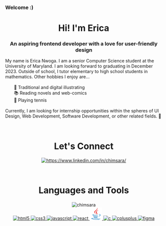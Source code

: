 ### Welcome :)

<!--
**chimsara/chimsara** is a ✨ _special_ ✨ repository because its `README.md` (this file) appears on your GitHub profile. --!>

<h1 align="center">Hi! I'm Erica</h1>
<h3 align="center">An aspiring frontend developer with a love for user-friendly design</h3>

<p align="left">
My name is Erica Nwoga. I am a senior Computer Science student at the University of Maryland. I am looking forward to graduating in December 2023. Outside of school, I tutor elementary to high school students in mathematics. Other hobbies I enjoy are...<br><br>

  &emsp;&emsp;🎨 Traditional and digital illustrating <br>
  &emsp;&emsp;📚 Reading novels and web-comics <br>
  &emsp;&emsp;🎾 Playing tennis <br><br> 

Currently, I am looking for internship opportunities within the spheres of UI Design, Web Development, Software Development, or other related fields. 🌱 
</p>

<br>
<h1 align="center">Let's Connect</h1>
<p align="center"><a href="https://linkedin.com/in/https://www.linkedin.com/in/chimsara/" target="blank"><img align="center" src="https://raw.githubusercontent.com/rahuldkjain/github-profile-readme-generator/master/src/images/icons/Social/linked-in-alt.svg" alt="https://www.linkedin.com/in/chimsara/" height="30" width="40" /></a>
</p>

<br>
<h1 align="center">Languages and Tools</h1>
<p align="center"> 
<img align="center" src="https://github-readme-stats.vercel.app/api/top-langs?username=chimsara&show_icons=true&locale=en&layout=compact" alt="chimsara" />
<br>
<!-- HTML --!>
<a href="https://www.w3.org/html/" target="_blank" rel="noreferrer"> <img src="https://cdn.jsdelivr.net/gh/devicons/devicon/icons/html5/html5-original.svg" alt="html5" width="40" height="40"/> </a> 

<!-- CSS --!>
<a href="https://www.w3schools.com/css/" target="_blank" rel="noreferrer"> <img src="https://cdn.jsdelivr.net/gh/devicons/devicon/icons/css3/css3-original.svg" alt="css3" width="40" height="40"/> </a> 

<!-- JAVASCRIPT --!>
<a href="https://developer.mozilla.org/en-US/docs/Web/JavaScript" target="_blank" rel="noreferrer"> <img src="https://cdn.jsdelivr.net/gh/devicons/devicon/icons/javascript/javascript-plain.svg" alt="javascript" width="40" height="40"/> </a> 

<!-- REACT JS --!>
<a href="https://reactjs.org/" target="_blank" rel="noreferrer"> <img src="https://cdn.jsdelivr.net/gh/devicons/devicon/icons/react/react-original.svg" alt="react" width="40" height="40"/> </a> 

<!-- JAVA --!>
<a href="https://www.java.com" target="_blank" rel="noreferrer"> <img src="https://raw.githubusercontent.com/devicons/devicon/master/icons/java/java-original.svg" alt="java" width="40" height="40"/> </a> 

<! -- C , C++ --!>
<a href="https://www.cprogramming.com/" target="_blank" rel="noreferrer"> <img src="https://cdn.jsdelivr.net/gh/devicons/devicon/icons/c/c-plain.svg" alt="c" width="40" height="40"/> </a> 

<a href="https://www.w3schools.com/cpp/" target="_blank" rel="noreferrer"> <img src="https://cdn.jsdelivr.net/gh/devicons/devicon/icons/cplusplus/cplusplus-plain.svg" alt="cplusplus" width="40" height="40"/> </a> 

<!-- FIGMA --!>
<a href="https://www.figma.com/" target="_blank" rel="noreferrer"> <img src="https://www.vectorlogo.zone/logos/figma/figma-icon.svg" alt="figma" width="40" height="40"/> </a> 
</p>

<br>
